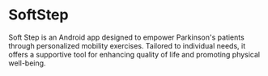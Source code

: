 # SoftStep
Soft Step is an Android app designed to empower Parkinson's patients through personalized mobility exercises. Tailored to individual needs, it offers a supportive tool for enhancing quality of life and promoting physical well-being.
